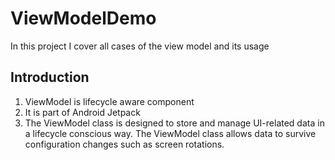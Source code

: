 # ViewModelDemo
In this project I cover all cases of the view model and its usage

## Introduction
1. ViewModel is lifecycle aware component
2. It is part of Android Jetpack
3. The ViewModel class is designed to store and manage UI-related data in a lifecycle conscious way. The ViewModel class allows data to survive configuration changes such as screen rotations.
